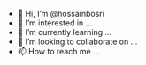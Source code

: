 - 👋 Hi, I’m @hossainbosri
- 👀 I’m interested in ...
- 🌱 I’m currently learning ...
- 💞️ I’m looking to collaborate on ...
- 📫 How to reach me ...

<!---
hossainbosri/hossainbosri is a ✨ special ✨ repository because its `README.md` (this file) appears on your GitHub profile.
You can click the Preview link to take a look at your changes.
--->
